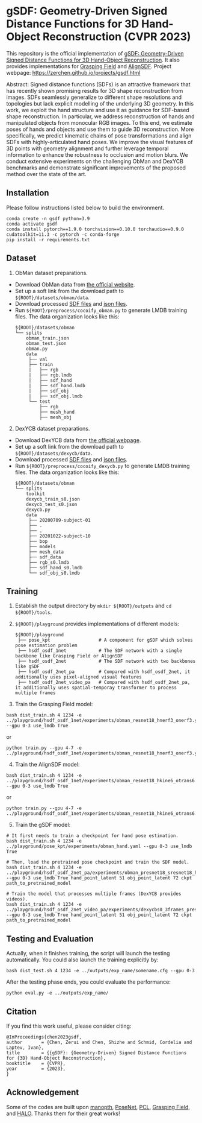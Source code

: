 # gSDF: Geometry-Driven Signed Distance Functions for 3D Hand-Object Reconstruction (CVPR 2023)

This repository is the official implementation of [gSDF: Geometry-Driven Signed Distance Functions for 3D Hand-Object Reconstruction](https://arxiv.org/abs/2304.11970). It also provides implementations for [Grasping Field](https://arxiv.org/abs/2008.04451) and [AlignSDF](https://arxiv.org/abs/2207.12909). 
Project webpage: https://zerchen.github.io/projects/gsdf.html

Abstract: Signed distance functions (SDFs) is an attractive framework that has recently shown promising results for 3D shape reconstruction from images. SDFs seamlessly generalize to different shape resolutions and topologies but lack explicit modelling of the underlying 3D geometry. In this work, we exploit the hand structure and use it as guidance for SDF-based shape reconstruction. In particular, we address reconstruction of hands and manipulated objects from monocular RGB images. To this end, we estimate poses of hands and objects and use them to guide 3D reconstruction. More specifically, we predict kinematic chains of pose transformations and align SDFs with highly-articulated hand poses. We improve the visual features of 3D points with geometry alignment and further leverage temporal information to enhance the robustness to occlusion and motion blurs. We conduct extensive experiments on the challenging ObMan and DexYCB benchmarks and demonstrate significant improvements of the proposed method over the state of the art.

## Installation
Please follow instructions listed below to build the environment.
```
conda create -n gsdf python=3.9
conda activate gsdf
conda install pytorch==1.9.0 torchvision==0.10.0 torchaudio==0.9.0 cudatoolkit=11.3 -c pytorch -c conda-forge
pip install -r requirements.txt
```
## Dataset
1. ObMan dataset preparations. 
- Download ObMan data from [the official website](https://www.di.ens.fr/willow/research/obman/data/requestaccess.php).
- Set up a soft link from the download path to `${ROOT}/datasets/obman/data`.
- Download processed [SDF files](https://drive.google.com/drive/folders/1GjFJBJlbJxeYrExtcYEdhAaeH-wLZOIF) and [json files](https://drive.google.com/drive/folders/1DBzG9J0uLzCy4A6W6Uq6Aq4JNAHiiNJQ).
- Run `${ROOT}/preprocess/cocoify_obman.py` to generate LMDB training files. The data organization looks like this: 
   ```
   ${ROOT}/datasets/obman
   └── splits
       obman_train.json
       obman_test.json
       obman.py
       data
        ├── val
        ├── train
        |   ├── rgb
        |   ├── rgb.lmdb
        |   ├── sdf_hand
        |   ├── sdf_hand.lmdb
        |   ├── sdf_obj
        |   ├── sdf_obj.lmdb
        └── test
            ├── rgb
            ├── mesh_hand
            ├── mesh_obj
   ```

2. DexYCB dataset preparations. 
- Download DexYCB data from [the official webpage](https://dex-ycb.github.io/).
- Set up a soft link from the download path to `${ROOT}/datasets/dexycb/data`.
- Download processed [SDF files](https://drive.google.com/drive/folders/15yjzjYcqyOiIbX-6uaeYOezVH4stDTCG) and [json files](https://drive.google.com/drive/folders/1qULhMx1PrnXkihrPacIFzLOT5H2FZSj7).
- Run `${ROOT}/preprocess/cocoify_dexycb.py` to generate LMDB training files. The data organization looks like this: 
   ```
   ${ROOT}/datasets/obman
   └── splits
       toolkit
       dexycb_train_s0.json
       dexycb_test_s0.json
       dexycb.py
       data
        ├── 20200709-subject-01
        ├── .
        ├── .
        ├── 20201022-subject-10
        ├── bop
        ├── models
        ├── mesh_data
        ├── sdf_data
        ├── rgb_s0.lmdb
        ├── sdf_hand_s0.lmdb
        └── sdf_obj_s0.lmdb
   ```

## Training
1. Establish the output directory by `mkdir ${ROOT}/outputs` and `cd ${ROOT}/tools`.
2. `${ROOT}/playground` provides implementations of different models:
   ```
   ${ROOT}/playground
    ├── pose_kpt                  # A component for gSDF which solves pose estimation problem
    ├── hsdf_osdf_1net            # The SDF network with a single backbone like Grasping Field or AlignSDF
    ├── hsdf_osdf_2net            # The SDF network with two backbones like gSDF
    ├── hsdf_osdf_2net_pa         # Compared with hsdf_osdf_2net, it additionally uses pixel-aligned visual features
    ├── hsdf_osdf_2net_video_pa   # Compared with hsdf_osdf_2net_pa, it additionally uses spatial-temporay transformer to process multiple frames
   ```

2. Train the Grasping Field model:
```
bash dist_train.sh 4 1234 -e ../playground/hsdf_osdf_1net/experiments/obman_resnet18_hnerf3_onerf3.yaml --gpu 0-3 use_lmdb True
```
or 
```
python train.py --gpu 4-7 -e ../playground/hsdf_osdf_1net/experiments/obman_resnet18_hnerf3_onerf3.yaml
```
4. Train the AlignSDF model:
```
bash dist_train.sh 4 1234 -e ../playground/hsdf_osdf_1net/experiments/obman_resnet18_hkine6_otrans6.yaml --gpu 0-3 use_lmdb True
```
or
```
python train.py --gpu 4-7 -e ../playground/hsdf_osdf_1net/experiments/obman_resnet18_hkine6_otrans6.yaml
```
5. Train the gSDF model:
```
# It first needs to train a checkpoint for hand pose estimation.
bash dist_train.sh 4 1234 -e ../playground/pose_kpt/experiments/obman_hand.yaml --gpu 0-3 use_lmdb True

# Then, load the pretrained pose checkpoint and train the SDF model.
bash dist_train.sh 4 1234 -e ../playground/hsdf_osdf_2net_pa/experiments/obman_presnet18_sresnet18_hkine6_okine6.yaml --gpu 0-3 use_lmdb True hand_point_latent 51 obj_point_latent 72 ckpt path_to_pretrained_model

# Train the model that processes multiple frames (DexYCB provides videos).
bash dist_train.sh 4 1234 -e ../playground/hsdf_osdf_2net_video_pa/experiments/dexycbs0_3frames_presnet18_sresnet18_hkine6_okine6.yaml --gpu 0-3 use_lmdb True hand_point_latent 51 obj_point_latent 72 ckpt path_to_pretrained_model
```

## Testing and Evaluation
Actually, when it finishes training, the script will launch the testing automatically. You could also launch the training explicitly by:
```
bash dist_test.sh 4 1234 -e ../outputs/exp_name/somename.cfg --gpu 0-3
```
After the testing phase ends, you could evaluate the performance:
```
python eval.py -e ../outputs/exp_name/
```

## Citation
If you find this work useful, please consider citing:
```
@InProceedings{chen2023gsdf,
author       = {Chen, Zerui and Chen, Shizhe and Schmid, Cordelia and Laptev, Ivan},
title        = {{gSDF}: {Geometry-Driven} Signed Distance Functions for {3D} Hand-Object Reconstruction},
booktitle    = {CVPR},
year         = {2023},
}
```

## Acknowledgement
Some of the codes are built upon [manopth](https://github.com/hassony2/manopth), [PoseNet](https://github.com/mks0601/3DMPPE_POSENET_RELEASE), [PCL](https://github.com/yu-frank/PerspectiveCropLayers), [Grasping Field](https://github.com/korrawe/grasping_field), and [HALO](https://github.com/korrawe/halo).
Thanks them for their great works!
